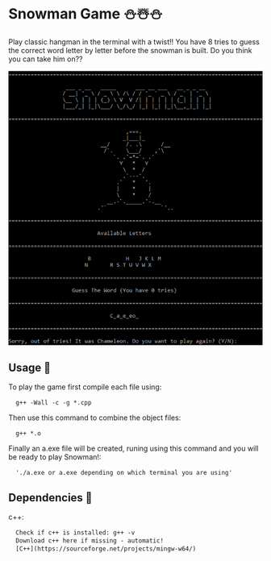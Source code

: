 # Snowman Game :snowman::snowman_with_snow::snowman:
Play classic hangman in the terminal with a twist!! You have 8 tries to guess the correct word letter by letter before the snowman is built. Do you think you can take him on??

![Image of Snowman](pictures/snowman.png)


## Usage :newspaper:
To play the game first compile each file using:

      g++ -Wall -c -g *.cpp
Then use this command to combine the object files:

      g++ *.o
Finally an a.exe file will be created, runing using this command and you will be ready to play Snowman!:

      './a.exe or a.exe depending on which terminal you are using'
## Dependencies :milky_way:
c++:

      Check if c++ is installed: g++ -v
      Download c++ here if missing - automatic!
      [C++](https://sourceforge.net/projects/mingw-w64/)
